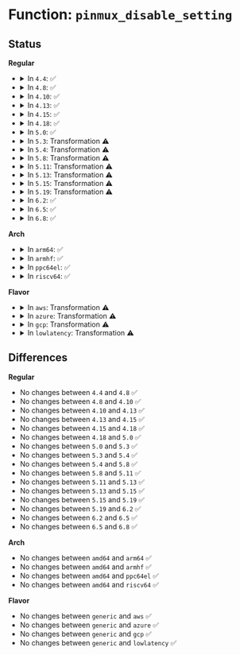 # Function: <code>pinmux_disable_setting</code>

## Status
<b>Regular</b>
<ul>
<li>
<details>
<summary>In <code>4.4</code>: ✅</summary>

```c
void pinmux_disable_setting(const struct pinctrl_setting *setting);
```

**Collision:** Unique Global

**Inline:** No

**Transformation:** False

**Instances:**

```
In drivers/pinctrl/pinmux.c (ffffffff81420640)
Location: drivers/pinctrl/pinmux.c:481
Inline: False
Direct callers:
  - drivers/pinctrl/core.c:pinctrl_free
  - drivers/pinctrl/core.c:pinctrl_select_state
  - drivers/pinctrl/core.c:pinctrl_select_state
```
**Symbols:**

```
ffffffff81420640-ffffffff814207aa: pinmux_disable_setting (STB_GLOBAL)
```
</details>
</li>
<li>
<details>
<summary>In <code>4.8</code>: ✅</summary>

```c
void pinmux_disable_setting(const struct pinctrl_setting *setting);
```

**Collision:** Unique Global

**Inline:** No

**Transformation:** False

**Instances:**

```
In drivers/pinctrl/pinmux.c (ffffffff81468d30)
Location: drivers/pinctrl/pinmux.c:474
Inline: False
Direct callers:
  - drivers/pinctrl/core.c:pinctrl_select_state
  - drivers/pinctrl/core.c:pinctrl_select_state
  - drivers/pinctrl/core.c:pinctrl_free
```
**Symbols:**

```
ffffffff81468d30-ffffffff81468e9b: pinmux_disable_setting (STB_GLOBAL)
```
</details>
</li>
<li>
<details>
<summary>In <code>4.10</code>: ✅</summary>

```c
void pinmux_disable_setting(const struct pinctrl_setting *setting);
```

**Collision:** Unique Global

**Inline:** No

**Transformation:** False

**Instances:**

```
In drivers/pinctrl/pinmux.c (ffffffff81488010)
Location: drivers/pinctrl/pinmux.c:474
Inline: False
Direct callers:
  - drivers/pinctrl/core.c:pinctrl_select_state
  - drivers/pinctrl/core.c:pinctrl_select_state
  - drivers/pinctrl/core.c:pinctrl_free
```
**Symbols:**

```
ffffffff81488010-ffffffff8148817b: pinmux_disable_setting (STB_GLOBAL)
```
</details>
</li>
<li>
<details>
<summary>In <code>4.13</code>: ✅</summary>

```c
void pinmux_disable_setting(const struct pinctrl_setting *setting);
```

**Collision:** Unique Global

**Inline:** No

**Transformation:** False

**Instances:**

```
In drivers/pinctrl/pinmux.c (ffffffff814918d0)
Location: drivers/pinctrl/pinmux.c:461
Inline: False
Direct callers:
  - drivers/pinctrl/core.c:pinctrl_select_state
  - drivers/pinctrl/core.c:pinctrl_select_state
  - drivers/pinctrl/core.c:pinctrl_free
```
**Symbols:**

```
ffffffff814918d0-ffffffff81491a25: pinmux_disable_setting (STB_GLOBAL)
```
</details>
</li>
<li>
<details>
<summary>In <code>4.15</code>: ✅</summary>

```c
void pinmux_disable_setting(const struct pinctrl_setting *setting);
```

**Collision:** Unique Global

**Inline:** No

**Transformation:** False

**Instances:**

```
In drivers/pinctrl/pinmux.c (ffffffff814cdb20)
Location: drivers/pinctrl/pinmux.c:461
Inline: False
Direct callers:
  - drivers/pinctrl/core.c:pinctrl_commit_state
  - drivers/pinctrl/core.c:pinctrl_commit_state
  - drivers/pinctrl/core.c:pinctrl_free
```
**Symbols:**

```
ffffffff814cdb20-ffffffff814cdc87: pinmux_disable_setting (STB_GLOBAL)
```
</details>
</li>
<li>
<details>
<summary>In <code>4.18</code>: ✅</summary>

```c
void pinmux_disable_setting(const struct pinctrl_setting *setting);
```

**Collision:** Unique Global

**Inline:** No

**Transformation:** False

**Instances:**

```
In drivers/pinctrl/pinmux.c (ffffffff814feb00)
Location: drivers/pinctrl/pinmux.c:461
Inline: False
Direct callers:
  - drivers/pinctrl/core.c:pinctrl_commit_state
  - drivers/pinctrl/core.c:pinctrl_commit_state
  - drivers/pinctrl/core.c:pinctrl_free
```
**Symbols:**

```
ffffffff814feb00-ffffffff814fec6b: pinmux_disable_setting (STB_GLOBAL)
```
</details>
</li>
<li>
<details>
<summary>In <code>5.0</code>: ✅</summary>

```c
void pinmux_disable_setting(const struct pinctrl_setting *setting);
```

**Collision:** Unique Global

**Inline:** No

**Transformation:** False

**Instances:**

```
In drivers/pinctrl/pinmux.c (ffffffff81513570)
Location: drivers/pinctrl/pinmux.c:459
Inline: False
Direct callers:
  - drivers/pinctrl/core.c:pinctrl_commit_state
  - drivers/pinctrl/core.c:pinctrl_commit_state
  - drivers/pinctrl/core.c:pinctrl_free
```
**Symbols:**

```
ffffffff81513570-ffffffff815136db: pinmux_disable_setting (STB_GLOBAL)
```
</details>
</li>
<li>
<details>
<summary>In <code>5.3</code>: Transformation ⚠️</summary>

```c
void pinmux_disable_setting(const struct pinctrl_setting *setting);
```

**Collision:** Unique Global

**Inline:** No

**Transformation:** True

**Instances:**

```
In drivers/pinctrl/pinmux.c (0)
Location: drivers/pinctrl/pinmux.c:458
Inline: False
Direct callers:
  - drivers/pinctrl/core.c:pinctrl_commit_state
  - drivers/pinctrl/core.c:pinctrl_commit_state
  - drivers/pinctrl/core.c:pinctrl_free
```
**Symbols:**

```
ffffffff81541fa2-ffffffff81541fc0: pinmux_disable_setting.cold (STB_LOCAL)
ffffffff81541ae0-ffffffff81541c3a: pinmux_disable_setting (STB_GLOBAL)
```
</details>
</li>
<li>
<details>
<summary>In <code>5.4</code>: Transformation ⚠️</summary>

```c
void pinmux_disable_setting(const struct pinctrl_setting *setting);
```

**Collision:** Unique Global

**Inline:** No

**Transformation:** True

**Instances:**

```
In drivers/pinctrl/pinmux.c (0)
Location: drivers/pinctrl/pinmux.c:482
Inline: False
Direct callers:
  - drivers/pinctrl/core.c:pinctrl_commit_state
  - drivers/pinctrl/core.c:pinctrl_commit_state
  - drivers/pinctrl/core.c:pinctrl_free
```
**Symbols:**

```
ffffffff81562e2c-ffffffff81562e4a: pinmux_disable_setting.cold (STB_LOCAL)
ffffffff81562980-ffffffff81562ada: pinmux_disable_setting (STB_GLOBAL)
```
</details>
</li>
<li>
<details>
<summary>In <code>5.8</code>: Transformation ⚠️</summary>

```c
void pinmux_disable_setting(const struct pinctrl_setting *setting);
```

**Collision:** Unique Global

**Inline:** No

**Transformation:** True

**Instances:**

```
In drivers/pinctrl/pinmux.c (0)
Location: drivers/pinctrl/pinmux.c:482
Inline: False
Direct callers:
  - drivers/pinctrl/core.c:pinctrl_commit_state
  - drivers/pinctrl/core.c:pinctrl_commit_state
  - drivers/pinctrl/core.c:pinctrl_free
```
**Symbols:**

```
ffffffff8160541c-ffffffff8160543a: pinmux_disable_setting.cold (STB_LOCAL)
ffffffff81604f60-ffffffff816050ba: pinmux_disable_setting (STB_GLOBAL)
```
</details>
</li>
<li>
<details>
<summary>In <code>5.11</code>: Transformation ⚠️</summary>

```c
void pinmux_disable_setting(const struct pinctrl_setting *setting);
```

**Collision:** Unique Global

**Inline:** No

**Transformation:** True

**Instances:**

```
In drivers/pinctrl/pinmux.c (0)
Location: drivers/pinctrl/pinmux.c:485
Inline: False
Direct callers:
  - drivers/pinctrl/core.c:pinctrl_commit_state
  - drivers/pinctrl/core.c:pinctrl_commit_state
  - drivers/pinctrl/core.c:pinctrl_free
```
**Symbols:**

```
ffffffff81bf543a-ffffffff81bf5458: pinmux_disable_setting.cold (STB_LOCAL)
ffffffff81629ac0-ffffffff81629c1a: pinmux_disable_setting (STB_GLOBAL)
```
</details>
</li>
<li>
<details>
<summary>In <code>5.13</code>: Transformation ⚠️</summary>

```c
void pinmux_disable_setting(const struct pinctrl_setting *setting);
```

**Collision:** Unique Global

**Inline:** No

**Transformation:** True

**Instances:**

```
In drivers/pinctrl/pinmux.c (0)
Location: drivers/pinctrl/pinmux.c:486
Inline: False
Direct callers:
  - drivers/pinctrl/core.c:pinctrl_commit_state
  - drivers/pinctrl/core.c:pinctrl_commit_state
  - drivers/pinctrl/core.c:pinctrl_free
```
**Symbols:**

```
ffffffff81be735e-ffffffff81be737c: pinmux_disable_setting.cold (STB_LOCAL)
ffffffff8160d780-ffffffff8160d8da: pinmux_disable_setting (STB_GLOBAL)
```
</details>
</li>
<li>
<details>
<summary>In <code>5.15</code>: Transformation ⚠️</summary>

```c
void pinmux_disable_setting(const struct pinctrl_setting *setting);
```

**Collision:** Unique Global

**Inline:** No

**Transformation:** True

**Instances:**

```
In drivers/pinctrl/pinmux.c (0)
Location: drivers/pinctrl/pinmux.c:486
Inline: False
Direct callers:
  - drivers/pinctrl/core.c:pinctrl_commit_state
  - drivers/pinctrl/core.c:pinctrl_commit_state
  - drivers/pinctrl/core.c:pinctrl_free
```
**Symbols:**

```
ffffffff81ce099b-ffffffff81ce09b9: pinmux_disable_setting.cold (STB_LOCAL)
ffffffff8167c4f0-ffffffff8167c64a: pinmux_disable_setting (STB_GLOBAL)
```
</details>
</li>
<li>
<details>
<summary>In <code>5.19</code>: Transformation ⚠️</summary>

```c
void pinmux_disable_setting(const struct pinctrl_setting *setting);
```

**Collision:** Unique Global

**Inline:** No

**Transformation:** True

**Instances:**

```
In drivers/pinctrl/pinmux.c (0)
Location: drivers/pinctrl/pinmux.c:486
Inline: False
Direct callers:
  - drivers/pinctrl/core.c:pinctrl_commit_state
  - drivers/pinctrl/core.c:pinctrl_commit_state
  - drivers/pinctrl/core.c:pinctrl_free
```
**Symbols:**

```
ffffffff81ea70c3-ffffffff81ea70e1: pinmux_disable_setting.cold (STB_LOCAL)
ffffffff81797d90-ffffffff81797efb: pinmux_disable_setting (STB_GLOBAL)
```
</details>
</li>
<li>
<details>
<summary>In <code>6.2</code>: ✅</summary>

```c
void pinmux_disable_setting(const struct pinctrl_setting *setting);
```

**Collision:** Unique Global

**Inline:** No

**Transformation:** False

**Instances:**

```
In drivers/pinctrl/pinmux.c (ffffffff818ada50)
Location: drivers/pinctrl/pinmux.c:489
Inline: False
Direct callers:
  - drivers/pinctrl/core.c:pinctrl_commit_state
  - drivers/pinctrl/core.c:pinctrl_commit_state
  - drivers/pinctrl/core.c:pinctrl_free
```
**Symbols:**

```
ffffffff818ada50-ffffffff818adbcf: pinmux_disable_setting (STB_GLOBAL)
```
</details>
</li>
<li>
<details>
<summary>In <code>6.5</code>: ✅</summary>

```c
void pinmux_disable_setting(const struct pinctrl_setting *setting);
```

**Collision:** Unique Global

**Inline:** No

**Transformation:** False

**Instances:**

```
In drivers/pinctrl/pinmux.c (ffffffff818f09a0)
Location: drivers/pinctrl/pinmux.c:489
Inline: False
Direct callers:
  - drivers/pinctrl/core.c:pinctrl_commit_state
  - drivers/pinctrl/core.c:pinctrl_commit_state
  - drivers/pinctrl/core.c:pinctrl_free
```
**Symbols:**

```
ffffffff818f09a0-ffffffff818f0b1f: pinmux_disable_setting (STB_GLOBAL)
```
</details>
</li>
<li>
<details>
<summary>In <code>6.8</code>: ✅</summary>

```c
void pinmux_disable_setting(const struct pinctrl_setting *setting);
```

**Collision:** Unique Global

**Inline:** No

**Transformation:** False

**Instances:**

```
In drivers/pinctrl/pinmux.c (ffffffff81938150)
Location: drivers/pinctrl/pinmux.c:487
Inline: False
Direct callers:
  - drivers/pinctrl/core.c:pinctrl_commit_state
  - drivers/pinctrl/core.c:pinctrl_commit_state
  - drivers/pinctrl/core.c:pinctrl_free
```
**Symbols:**

```
ffffffff81938150-ffffffff819382cf: pinmux_disable_setting (STB_GLOBAL)
```
</details>
</li>
</ul>
<b>Arch</b>
<ul>
<li>
<details>
<summary>In <code>arm64</code>: ✅</summary>

```c
void pinmux_disable_setting(const struct pinctrl_setting *setting);
```

**Collision:** Unique Global

**Inline:** No

**Transformation:** False

**Instances:**

```
In drivers/pinctrl/pinmux.c (ffff80001068fb38)
Location: drivers/pinctrl/pinmux.c:482
Inline: False
Direct callers:
  - drivers/pinctrl/core.c:pinctrl_commit_state
  - drivers/pinctrl/core.c:pinctrl_commit_state
  - drivers/pinctrl/core.c:pinctrl_free
```
**Symbols:**

```
ffff80001068fb38-ffff80001068fce4: pinmux_disable_setting (STB_GLOBAL)
```
</details>
</li>
<li>
<details>
<summary>In <code>armhf</code>: ✅</summary>

```c
void pinmux_disable_setting(const struct pinctrl_setting *setting);
```

**Collision:** Unique Global

**Inline:** No

**Transformation:** False

**Instances:**

```
In drivers/pinctrl/pinmux.c (c08318f8)
Location: drivers/pinctrl/pinmux.c:482
Inline: False
Direct callers:
  - drivers/pinctrl/core.c:pinctrl_commit_state
  - drivers/pinctrl/core.c:pinctrl_commit_state
  - drivers/pinctrl/core.c:pinctrl_free
```
**Symbols:**

```
c08318f8-c0831a84: pinmux_disable_setting (STB_GLOBAL)
```
</details>
</li>
<li>
<details>
<summary>In <code>ppc64el</code>: ✅</summary>

```c
void pinmux_disable_setting(const struct pinctrl_setting *setting);
```

**Collision:** Unique Global

**Inline:** No

**Transformation:** False

**Instances:**

```
In drivers/pinctrl/pinmux.c (c00000000082b1a0)
Location: drivers/pinctrl/pinmux.c:482
Inline: False
Direct callers:
  - drivers/pinctrl/core.c:pinctrl_commit_state
  - drivers/pinctrl/core.c:pinctrl_commit_state
  - drivers/pinctrl/core.c:pinctrl_free
```
**Symbols:**

```
c00000000082b1a0-c00000000082b3a4: pinmux_disable_setting (STB_GLOBAL)
```
</details>
</li>
<li>
<details>
<summary>In <code>riscv64</code>: ✅</summary>

```c
void pinmux_disable_setting(const struct pinctrl_setting *setting);
```

**Collision:** Unique Global

**Inline:** No

**Transformation:** False

**Instances:**

```
In drivers/pinctrl/pinmux.c (ffffffe00049b7d4)
Location: drivers/pinctrl/pinmux.c:482
Inline: False
Direct callers:
  - drivers/pinctrl/core.c:pinctrl_commit_state
  - drivers/pinctrl/core.c:pinctrl_commit_state
  - drivers/pinctrl/core.c:pinctrl_free
```
**Symbols:**

```
ffffffe00049b7d4-ffffffe00049b906: pinmux_disable_setting (STB_GLOBAL)
```
</details>
</li>
</ul>
<b>Flavor</b>
<ul>
<li>
<details>
<summary>In <code>aws</code>: Transformation ⚠️</summary>

```c
void pinmux_disable_setting(const struct pinctrl_setting *setting);
```

**Collision:** Unique Global

**Inline:** No

**Transformation:** True

**Instances:**

```
In drivers/pinctrl/pinmux.c (0)
Location: drivers/pinctrl/pinmux.c:482
Inline: False
Direct callers:
  - drivers/pinctrl/core.c:pinctrl_commit_state
  - drivers/pinctrl/core.c:pinctrl_commit_state
  - drivers/pinctrl/core.c:pinctrl_free
```
**Symbols:**

```
ffffffff8155b41c-ffffffff8155b43a: pinmux_disable_setting.cold (STB_LOCAL)
ffffffff8155af70-ffffffff8155b0ca: pinmux_disable_setting (STB_GLOBAL)
```
</details>
</li>
<li>
<details>
<summary>In <code>azure</code>: Transformation ⚠️</summary>

```c
void pinmux_disable_setting(const struct pinctrl_setting *setting);
```

**Collision:** Unique Global

**Inline:** No

**Transformation:** True

**Instances:**

```
In drivers/pinctrl/pinmux.c (0)
Location: drivers/pinctrl/pinmux.c:482
Inline: False
Direct callers:
  - drivers/pinctrl/core.c:pinctrl_commit_state
  - drivers/pinctrl/core.c:pinctrl_commit_state
  - drivers/pinctrl/core.c:pinctrl_free
```
**Symbols:**

```
ffffffff8154b8dc-ffffffff8154b8fa: pinmux_disable_setting.cold (STB_LOCAL)
ffffffff8154b430-ffffffff8154b58a: pinmux_disable_setting (STB_GLOBAL)
```
</details>
</li>
<li>
<details>
<summary>In <code>gcp</code>: Transformation ⚠️</summary>

```c
void pinmux_disable_setting(const struct pinctrl_setting *setting);
```

**Collision:** Unique Global

**Inline:** No

**Transformation:** True

**Instances:**

```
In drivers/pinctrl/pinmux.c (0)
Location: drivers/pinctrl/pinmux.c:482
Inline: False
Direct callers:
  - drivers/pinctrl/core.c:pinctrl_commit_state
  - drivers/pinctrl/core.c:pinctrl_commit_state
  - drivers/pinctrl/core.c:pinctrl_free
```
**Symbols:**

```
ffffffff8155715c-ffffffff8155717a: pinmux_disable_setting.cold (STB_LOCAL)
ffffffff81556cb0-ffffffff81556e0a: pinmux_disable_setting (STB_GLOBAL)
```
</details>
</li>
<li>
<details>
<summary>In <code>lowlatency</code>: Transformation ⚠️</summary>

```c
void pinmux_disable_setting(const struct pinctrl_setting *setting);
```

**Collision:** Unique Global

**Inline:** No

**Transformation:** True

**Instances:**

```
In drivers/pinctrl/pinmux.c (0)
Location: drivers/pinctrl/pinmux.c:482
Inline: False
Direct callers:
  - drivers/pinctrl/core.c:pinctrl_commit_state
  - drivers/pinctrl/core.c:pinctrl_commit_state
  - drivers/pinctrl/core.c:pinctrl_free
```
**Symbols:**

```
ffffffff81570fec-ffffffff8157100a: pinmux_disable_setting.cold (STB_LOCAL)
ffffffff81570b40-ffffffff81570c9a: pinmux_disable_setting (STB_GLOBAL)
```
</details>
</li>
</ul>

## Differences
<b>Regular</b>
<ul>
<li>
No changes between <code>4.4</code> and <code>4.8</code> ✅
</li>
<li>
No changes between <code>4.8</code> and <code>4.10</code> ✅
</li>
<li>
No changes between <code>4.10</code> and <code>4.13</code> ✅
</li>
<li>
No changes between <code>4.13</code> and <code>4.15</code> ✅
</li>
<li>
No changes between <code>4.15</code> and <code>4.18</code> ✅
</li>
<li>
No changes between <code>4.18</code> and <code>5.0</code> ✅
</li>
<li>
No changes between <code>5.0</code> and <code>5.3</code> ✅
</li>
<li>
No changes between <code>5.3</code> and <code>5.4</code> ✅
</li>
<li>
No changes between <code>5.4</code> and <code>5.8</code> ✅
</li>
<li>
No changes between <code>5.8</code> and <code>5.11</code> ✅
</li>
<li>
No changes between <code>5.11</code> and <code>5.13</code> ✅
</li>
<li>
No changes between <code>5.13</code> and <code>5.15</code> ✅
</li>
<li>
No changes between <code>5.15</code> and <code>5.19</code> ✅
</li>
<li>
No changes between <code>5.19</code> and <code>6.2</code> ✅
</li>
<li>
No changes between <code>6.2</code> and <code>6.5</code> ✅
</li>
<li>
No changes between <code>6.5</code> and <code>6.8</code> ✅
</li>
</ul>
<b>Arch</b>
<ul>
<li>
No changes between <code>amd64</code> and <code>arm64</code> ✅
</li>
<li>
No changes between <code>amd64</code> and <code>armhf</code> ✅
</li>
<li>
No changes between <code>amd64</code> and <code>ppc64el</code> ✅
</li>
<li>
No changes between <code>amd64</code> and <code>riscv64</code> ✅
</li>
</ul>
<b>Flavor</b>
<ul>
<li>
No changes between <code>generic</code> and <code>aws</code> ✅
</li>
<li>
No changes between <code>generic</code> and <code>azure</code> ✅
</li>
<li>
No changes between <code>generic</code> and <code>gcp</code> ✅
</li>
<li>
No changes between <code>generic</code> and <code>lowlatency</code> ✅
</li>
</ul>
